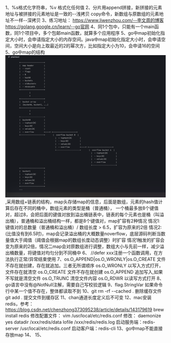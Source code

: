 1、%s格式化字符串，%v 格式化任何值
2、分片用append拼接，新拼接的元素地址与被拼接的元素地址是一致的--浅拷贝
copy命令，新数组与原数组的元素地址不一样--深拷贝
3、练习地址：
https://www.liwenzhou.com/--李文周的博客
https://golang.google.cn/learn/--go官网
4、同1个包中，只能有一个main函数，同1个项目中，多个包邮main函数，就算多个应用程序
5、go中map初始化指定大小时，会申请指定大小的内存空间。java中map初始化指定大小时，会申请空间，空间大小是向上取最近的2的幂次方，比如指定大小为10，会申请16的空间
5、go中map的结构![alt text](imgs/map结构.png),采用数组+链表的结构，map头存储map的信息，后面是数组，元素的hash值计算后存在不同的桶中，数组元素的类型是桶（普通桶），
一个桶最多放8个键值对，超过8，会把后面的键值对放到溢出桶链表中，链表的每个元素也是桶（叫溢出桶），普通桶和溢出桶结构一样，都是8个键值对，map扩容有2种情况
情况1: 键值对的总数量（普通桶和溢出桶）/ 数组长度 > 6.5，扩容为原来的2倍
情况2: (比值没有到6.5时)，map会记录溢出桶的大概数量noverflow，底层源码判断当数量值大于阈值（阈值会根据map的数组长度动态调整）时扩容
情况1触发的扩容会变为原来的2倍，情况二map会对原数组进行调整，数组大小与先前一样，减少溢出桶数量，将键值对均匀分到不同桶中
6、	//defer xxx注册一个函数调用，在方法执行正常/异常结束使用
7、os.O_APPEND|os.O_WRONLY|os.O_CREATE 文件不存在就创建，存在就追加。三者无所谓顺序
os.O_WRONLY 以写入方式打开，文件存在就清空
os.O_CREATE 文件不存在就创建
os.O_APPEND 追加写入,如果不写就是清空文件
os.O_TRUNC 清空文件内容
os.O_RDWR 以读写方式打开
8、go语言中没有@NotNull注解，需要自己写校验逻辑
9、flag.StringVar 如果命令行中某一个值不存在，整体都读取不到
10、git rm -rf --cached . 删除缓存文件
    git add . 提交文件到缓存区
11、chan通道长度定义后不可变
12、mac安装redis，参考：https://blog.csdn.net/chenzhong373095238/article/details/143179619
brew install redis
修改配置文件：
vim /usr/local/etc/redis.conf
修改：
daemonize yes
datadir /xxx/redis/data
lofile /xxx/redis/redis.log
启动服务端：redis-server /usr/local/etc/redis.conf
启动客户端：redis-cli
13、go中map不能直接存放map
14、
15、